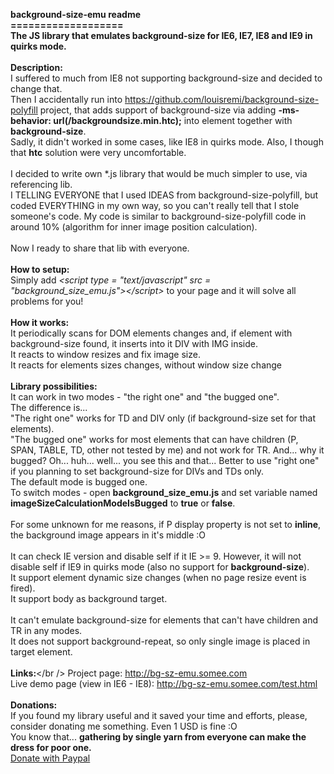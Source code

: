 <b>background-size-emu readme<br />===================<br />The JS library that emulates background-size for IE6, IE7, IE8 and IE9 in quirks mode.</b><br />
<br />
<b>Description:</b><br />
I suffered to much from IE8 not supporting background-size and decided to change that.<br />
Then I accidentally run into <a href = "https://github.com/louisremi/background-size-polyfill">https://github.com/louisremi/background-size-polyfill</a> project, that adds support of background-size via adding <b>-ms-behavior: url(/backgroundsize.min.htc);</b> into element together with <b>background-size</b>.<br />
Sadly, it didn't worked in some cases, like IE8 in quirks mode. Also, I though that <b>htc</b> solution were very uncomfortable.<br />
<br />
I decided to write own *.js library that would be much simpler to use, via referencing lib.<br />
I TELLING EVERYONE that I used IDEAS from background-size-polyfill, but coded EVERYTHING in my own way, so you can't really tell that I stole someone's code. My code is similar to background-size-polyfill code in around 10% (algorithm for inner image position calculation).<br />
<br />
Now I ready to share that lib with everyone.<br />
<br />
<b>How to setup:</b><br />
Simply add <i>&lt;script type = "text/javascript" src = "background_size_emu.js"&gt;&lt;/script&gt;</i> to your page and it will solve all problems for you!<br />
<br />
<b>How it works:</b><br />
It periodically scans for DOM elements changes and, if element with background-size found, it inserts into it DIV with IMG inside.<br />
It reacts to window resizes and fix image size.<br />
It reacts for elements sizes changes, without window size change<br />
<br />
<b>Library possibilities:</b><br />
It can work in two modes - "the right one" and "the bugged one".<br />
The difference is...<br />
"The right one" works for TD and DIV only (if background-size set for that elements).<br />
"The bugged one" works for most elements that can have children (P, SPAN, TABLE, TD, other not tested by me) and not work for TR. And... why it bugged? Oh... huh... well... you see this and that... Better to use "right one" if you planning to set background-size for DIVs and TDs only.<br />
The default mode is bugged one.<br />
To switch modes - open <b>background_size_emu.js</b> and set variable named <b>imageSizeCalculationModeIsBugged</b> to <b>true</b> or <b>false</b>.<br />
<br />
For some unknown for me reasons, if P display property is not set to <b>inline</b>, the background image appears in it's middle :O<br />
<br />
It can check IE version and disable self if it IE >= 9. However, it will not disable self if IE9 in quirks mode (also no support for <b>background-size</b>).<br />
It support element dynamic size changes (when no page resize event is fired).<br />
It support body as background target.<br />
<br />
It can't emulate background-size for elements that can't have children and TR in any modes.<br />
It does not support background-repeat, so only single image is placed in target element.<br />
<br />
<b>Links:</b></br />
Project page: <a href = "http://bg-sz-emu.somee.com">http://bg-sz-emu.somee.com</a><br />
Live demo page (view in IE6 - IE8): <a href = "http://bg-sz-emu.somee.com/test.html">http://bg-sz-emu.somee.com/test.html</a><br />
<br />
<b>Donations:</b><br />
If you found my library useful and it saved your time and efforts, please, consider donating me something. Even 1 USD is fine :O<br />
You know that... <b>gathering by single yarn from everyone can make the dress for poor one.</b><br />
<a href = "https://www.paypal.com/cgi-bin/webscr?cmd=_donations&business=metafalica%40gmx%2ecom&lc=US&currency_code=USD&bn=PP%2dDonationsBF%3abtn_donateCC_LG%2egif%3aNonHosted">Donate with Paypal</a>
